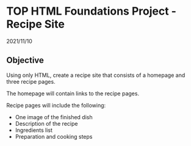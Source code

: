 # TOP HTML Foundations Project - Recipe Site
2021/11/10

## Objective

Using only HTML, create a recipe site that consists of a homepage and three recipe pages.

The homepage will contain links to the recipe pages.

Recipe pages will include the following:
* One image of the finished dish
* Description of the recipe
* Ingredients list
* Preparation and cooking steps